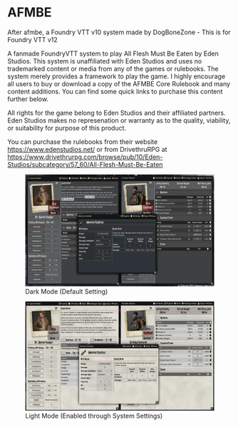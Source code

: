 # AFMBE

After afmbe, a Foundry VTT v10 system made by DogBoneZone - This is for Foundry VTT v12

A fanmade FoundryVTT system to play All Flesh Must Be Eaten by Eden Studios. This system is unaffiliated with Eden Studios 
and uses no trademarked content or media from any of the games or rulebooks. The system merely provides a framework to play the game.
I highly encourage all users to buy or download a copy of the AFMBE Core Rulebook and many content additions. You can find some quick
links to purchase this content further below.

All rights for the game belong to Eden Studios and their affiliated partners. Eden Studios makes no represenation or warranty as to
the quality, viability, or suitability for purpose of this product.

You can purchase the rulebooks from their website https://www.edenstudios.net/ or from DrivethruRPG at
https://www.drivethrurpg.com/browse/pub/10/Eden-Studios/subcategory/57_60/All-Flesh-Must-Be-Eaten

<figure>
    <img src="images/afmbe-dark-mode.png">
    <figcaption>Dark Mode (Default Setting)</figcaption>
</figure>

<figure>
    <img src="images/afmbe-light-mode.png">
    <figcaption>Light Mode (Enabled through System Settings)</figcaption>
</figure>
